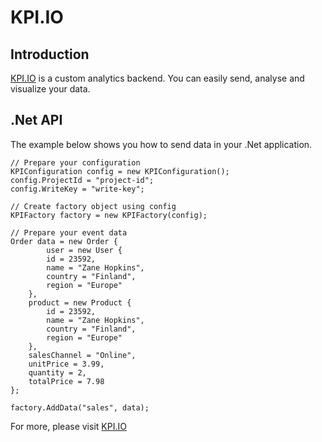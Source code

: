 KPI.IO
=======
## Introduction
[KPI.IO](http://kpi.io) is a custom analytics backend.
You can easily send, analyse and visualize your data.

## .Net API
The example below shows you how to send data in your .Net application.

	// Prepare your configuration
	KPIConfiguration config = new KPIConfiguration();
	config.ProjectId = "project-id";
	config.WriteKey = "write-key";

	// Create factory object using config
	KPIFactory factory = new KPIFactory(config);

	// Prepare your event data
	Order data = new Order {
			user = new User {
			id = 23592,
			name = "Zane Hopkins",
			country = "Finland",
			region = "Europe"
		},
		product = new Product {
			id = 23592,
			name = "Zane Hopkins",
			country = "Finland",
			region = "Europe"
		},
		salesChannel = "Online",
		unitPrice = 3.99,
		quantity = 2,
		totalPrice = 7.98
	};
	
	factory.AddData("sales", data);



For more, please visit [KPI.IO](http://kpi.io)
